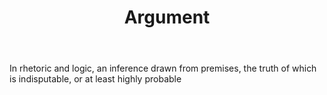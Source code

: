 ---
title: Argument
letter: A
permalink: "/definitions/argument.html"
body: In rhetoric and logic, an inference drawn from premises, the truth of which
  is indisputable, or at least highly probable
published_at: '2018-07-07'
source: Black's Law Dictionary
layout: post
---